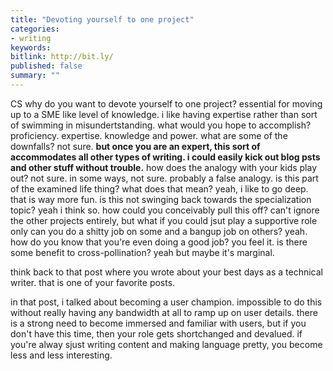 ```yaml
---
title: "Devoting yourself to one project"
categories:
- writing
keywords:
bitlink: http://bit.ly/
published: false
summary: ""
---
```


CS
why do you want to devote yourself to one project? essential for moving up to a SME like level of knowledge. i like having expertise rather than sort of swimming in misundertstanding.
what would you hope to accomplish? proficiency. expertise. knowledge and power.
what are some of the downfalls? not sure. **but once you are an expert, this sort of accommodates all other types of writing. i could easily kick out blog psts and other stuff without trouble.**
how does the analogy with your kids play out? not sure. in some ways, not sure. probably a false analogy.
is this part of the examined life thing? what does that mean? yeah, i like to go deep. that is way more fun.
is this not swinging back towards the specialization topic? yeah i think so.
how could you conceivably pull this off?  can't ignore the other projects entirely, but what if you could jsut play a supportive role only
can you do a shitty job on some and a bangup job on others? yeah.
how do you know that you're even doing a good job? you feel it.
is there some benefit to cross-pollination? yeah but maybe it's marginal.

think back to that post where you wrote about your best days as a technical writer. that is one of your favorite posts.

in that post, i talked about becoming a user champion. impossible to do this without really having any bandwidth at all to ramp up on user details. there is a strong need to become immersed and familiar with users, but if you don't have this time, then your role gets shortchanged and devalued. if you're alway sjust writing content and making language pretty, you become less and less interesting.
